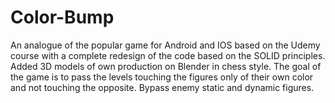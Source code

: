 # Color-Bump
An analogue of the popular game for Android and IOS based on the Udemy course with a complete redesign of the code based on the SOLID principles. Added 3D models of own production on Blender in chess style.
The goal of the game is to pass the levels touching the figures only of their own color and not touching the opposite. Bypass enemy static and dynamic figures.
